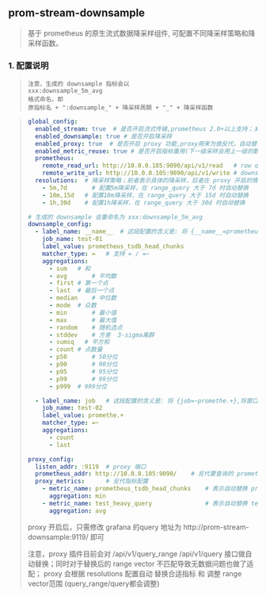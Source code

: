 ## prom-stream-downsample

> 基于 prometheus 的原生流式数据降采样组件, 可配置不同降采样策略和降采样函数。



### 1. 配置说明

> ```
> 注意，生成的 downsample 指标会以  
> xxx:downsample_5m_avg
> 格式命名，即 
> 原指标名 + ":downsample_" + 降采样周期 + "_" + 降采样函数
> ```

> ```yaml
> global_config:
>   enabled_stream: true  # 是否开启流式传输,prometheus 2.0+以上支持；关闭后默认使用 sample 模式
>   enabled_downsample: true # 是否开启降采样
>   enabled_proxy: true  # 是否开启 proxy 功能,proxy用来为做反代，自动替换指标名
>   enabled_metric_reuse: true # 是否开启指标重用(下一级采样会用上一级的数据)
>   prometheus:
>     remote_read_url: http://10.0.0.105:9090/api/v1/read   # row data 读地址
>     remote_write_url: http://10.0.0.105:9090/api/v1/write # downsample 结果写入地址
>   resolutions:  # 降采样策略；前者表示具体的降采样，后者在 proxy 开启的情况下会自动将原 metric 替换为 downsample metric
>     - 5m,7d		# 配置5m降采样，在 range_query 大于 7d 时自动替换
>     - 10m,15d   # 配置10m降采样，在 range_query 大于 15d 时自动替换
>     - 1h,30d    # 配置1h降采样，在 range_query 大于 30d 时自动替换
> 
> # 生成的 downsample 会重命名为 xxx:downsample_5m_avg
> downsample_config:
>   - label_name: __name__  # 这段配置的含义是: 将 {__name__=prometheus_tsdb_head_chunks},将窗口内的点以 5m/10/1h 为采样周期，分别执行 aggregations 中的降采样算法 
>     job_name: test-01
>     label_value: prometheus_tsdb_head_chunks
>     matcher_type: =   # 支持 = / =~ 
>     aggregations:
>       - sum 	# 和
>       - avg		# 平均数
>       - first	# 第一个点
>       - last	# 最后一个点
>       - median	# 中位数
>       - mode	# 众数
>       - min		# 最小值
>       - max		# 最大值
>       - random	# 随机选点
>       - stddev	# 方差  3-sigma离群
>       - sumsq   # 平方和
>       - count	# 点数量
>       - p50		# 50分位
>       - p90		# 90分位
>       - p95		# 95分位
>       - p99		# 99分位
>       - p999	# 999分位
> 
>   - label_name: job 	# 这段配置的含义是: 将 {job=~promethe.+},将窗口内的点以 5m/10/1h 为采样周期，分别执行 aggregations 中的降采样算法 
>     job_name: test-02
>     label_value: promethe.+
>     matcher_type: =~
>     aggregations:
>       - count
>       - last
> 
> proxy_config:
>   listen_addr: :9119	# proxy 端口
>   prometheus_addr: http://10.0.0.105:9090/	# 反代要查询的 prometheus 节点
>   proxy_metrics:		# 反代指标配置
>     - metric_name: prometheus_tsdb_head_chunks	# 表示自动替换 prometheus_tsdb_head_chunks 指标为 min 的降采样指标
>       aggregation: min
>     - metric_name: test_heavy_query				# 表示自动替换 test_heavy_query 指标为 avg 的降采样指标
>       aggregation: avg
> ```
>
> proxy 开启后，只需修改 grafana 的query 地址为 http://prom-stream-downsample:9119/ 即可
>
> 注意，proxy 插件目前会对 /api/v1/query_range /api/v1/query 接口做自动替换；同时对于替换后的 range vector 不匹配导致无数据问题也做了适配；
> proxy 会根据 resolutions 配置自动 替换合适指标 和 调整 range vector范围 (query_range/query都会调整)
